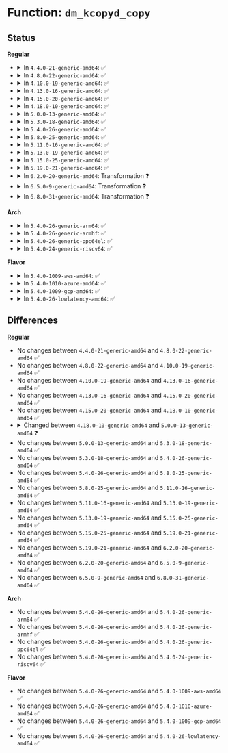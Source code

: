 # Function: <code>dm_kcopyd_copy</code>

## Status
<b>Regular</b>
<ul>
<li>
<details>
<summary>In <code>4.4.0-21-generic-amd64</code>: ✅</summary>

```c
int dm_kcopyd_copy(struct dm_kcopyd_client * kc, struct dm_io_region * from, unsigned int num_dests, struct dm_io_region * dests, unsigned int flags, dm_kcopyd_notify_fn fn, void * context)
```

```json
{
  "name": "dm_kcopyd_copy",
  "collision_type": "Unique Global",
  "inline_type": "No",
  "funcs": [
    {
      "addr": 18446744071585840256,
      "name": "dm_kcopyd_copy",
      "external": true,
      "loc": "drivers/md/dm-kcopyd.c:701",
      "file": "drivers/md/dm-kcopyd.c",
      "inline": "seen, unknown",
      "caller_inline": [],
      "caller_func": [
        "drivers/md/dm-kcopyd.c:dm_kcopyd_zero"
      ]
    }
  ],
  "symbols": [
    {
      "addr": 18446744071585840256,
      "name": "dm_kcopyd_copy",
      "section": ".text",
      "bind": "STB_GLOBAL",
      "size": 488
    }
  ]
}
```
</details>
</li>
<li>
<details>
<summary>In <code>4.8.0-22-generic-amd64</code>: ✅</summary>

```c
int dm_kcopyd_copy(struct dm_kcopyd_client * kc, struct dm_io_region * from, unsigned int num_dests, struct dm_io_region * dests, unsigned int flags, dm_kcopyd_notify_fn fn, void * context)
```

```json
{
  "name": "dm_kcopyd_copy",
  "collision_type": "Unique Global",
  "inline_type": "No",
  "funcs": [
    {
      "addr": 18446744071586234784,
      "name": "dm_kcopyd_copy",
      "external": true,
      "loc": "drivers/md/dm-kcopyd.c:702",
      "file": "drivers/md/dm-kcopyd.c",
      "inline": "seen, unknown",
      "caller_inline": [],
      "caller_func": [
        "drivers/md/dm-kcopyd.c:dm_kcopyd_zero"
      ]
    }
  ],
  "symbols": [
    {
      "addr": 18446744071586234784,
      "name": "dm_kcopyd_copy",
      "section": ".text",
      "bind": "STB_GLOBAL",
      "size": 488
    }
  ]
}
```
</details>
</li>
<li>
<details>
<summary>In <code>4.10.0-19-generic-amd64</code>: ✅</summary>

```c
int dm_kcopyd_copy(struct dm_kcopyd_client * kc, struct dm_io_region * from, unsigned int num_dests, struct dm_io_region * dests, unsigned int flags, dm_kcopyd_notify_fn fn, void * context)
```

```json
{
  "name": "dm_kcopyd_copy",
  "collision_type": "Unique Global",
  "inline_type": "No",
  "funcs": [
    {
      "addr": 18446744071586439632,
      "name": "dm_kcopyd_copy",
      "external": true,
      "loc": "drivers/md/dm-kcopyd.c:702",
      "file": "drivers/md/dm-kcopyd.c",
      "inline": "seen, unknown",
      "caller_inline": [],
      "caller_func": [
        "drivers/md/dm-kcopyd.c:dm_kcopyd_zero"
      ]
    }
  ],
  "symbols": [
    {
      "addr": 18446744071586439632,
      "name": "dm_kcopyd_copy",
      "section": ".text",
      "bind": "STB_GLOBAL",
      "size": 488
    }
  ]
}
```
</details>
</li>
<li>
<details>
<summary>In <code>4.13.0-16-generic-amd64</code>: ✅</summary>

```c
int dm_kcopyd_copy(struct dm_kcopyd_client * kc, struct dm_io_region * from, unsigned int num_dests, struct dm_io_region * dests, unsigned int flags, dm_kcopyd_notify_fn fn, void * context)
```

```json
{
  "name": "dm_kcopyd_copy",
  "collision_type": "Unique Global",
  "inline_type": "No",
  "funcs": [
    {
      "addr": 18446744071586545536,
      "name": "dm_kcopyd_copy",
      "external": true,
      "loc": "drivers/md/dm-kcopyd.c:741",
      "file": "drivers/md/dm-kcopyd.c",
      "inline": "seen, unknown",
      "caller_inline": [],
      "caller_func": [
        "drivers/md/dm-kcopyd.c:dm_kcopyd_zero"
      ]
    }
  ],
  "symbols": [
    {
      "addr": 18446744071586545536,
      "name": "dm_kcopyd_copy",
      "section": ".text",
      "bind": "STB_GLOBAL",
      "size": 618
    }
  ]
}
```
</details>
</li>
<li>
<details>
<summary>In <code>4.15.0-20-generic-amd64</code>: ✅</summary>

```c
int dm_kcopyd_copy(struct dm_kcopyd_client * kc, struct dm_io_region * from, unsigned int num_dests, struct dm_io_region * dests, unsigned int flags, dm_kcopyd_notify_fn fn, void * context)
```

```json
{
  "name": "dm_kcopyd_copy",
  "collision_type": "Unique Global",
  "inline_type": "No",
  "funcs": [
    {
      "addr": 18446744071587013104,
      "name": "dm_kcopyd_copy",
      "external": true,
      "loc": "drivers/md/dm-kcopyd.c:741",
      "file": "drivers/md/dm-kcopyd.c",
      "inline": "seen, unknown",
      "caller_inline": [],
      "caller_func": [
        "drivers/md/dm-kcopyd.c:dm_kcopyd_zero"
      ]
    }
  ],
  "symbols": [
    {
      "addr": 18446744071587013104,
      "name": "dm_kcopyd_copy",
      "section": ".text",
      "bind": "STB_GLOBAL",
      "size": 618
    }
  ]
}
```
</details>
</li>
<li>
<details>
<summary>In <code>4.18.0-10-generic-amd64</code>: ✅</summary>

```c
int dm_kcopyd_copy(struct dm_kcopyd_client * kc, struct dm_io_region * from, unsigned int num_dests, struct dm_io_region * dests, unsigned int flags, dm_kcopyd_notify_fn fn, void * context)
```

```json
{
  "name": "dm_kcopyd_copy",
  "collision_type": "Unique Global",
  "inline_type": "No",
  "funcs": [
    {
      "addr": 18446744071587311584,
      "name": "dm_kcopyd_copy",
      "external": true,
      "loc": "drivers/md/dm-kcopyd.c:746",
      "file": "drivers/md/dm-kcopyd.c",
      "inline": "seen, unknown",
      "caller_inline": [],
      "caller_func": [
        "drivers/md/dm-kcopyd.c:dm_kcopyd_zero"
      ]
    }
  ],
  "symbols": [
    {
      "addr": 18446744071587311584,
      "name": "dm_kcopyd_copy",
      "section": ".text",
      "bind": "STB_GLOBAL",
      "size": 627
    }
  ]
}
```
</details>
</li>
<li>
<details>
<summary>In <code>5.0.0-13-generic-amd64</code>: ✅</summary>

```c
void dm_kcopyd_copy(struct dm_kcopyd_client * kc, struct dm_io_region * from, unsigned int num_dests, struct dm_io_region * dests, unsigned int flags, dm_kcopyd_notify_fn fn, void * context)
```

```json
{
  "name": "dm_kcopyd_copy",
  "collision_type": "Unique Global",
  "inline_type": "No",
  "funcs": [
    {
      "addr": 18446744071587491760,
      "name": "dm_kcopyd_copy",
      "external": true,
      "loc": "drivers/md/dm-kcopyd.c:753",
      "file": "drivers/md/dm-kcopyd.c",
      "inline": "seen, unknown",
      "caller_inline": [],
      "caller_func": [
        "drivers/md/dm-kcopyd.c:dm_kcopyd_zero"
      ]
    }
  ],
  "symbols": [
    {
      "addr": 18446744071587491760,
      "name": "dm_kcopyd_copy",
      "section": ".text",
      "bind": "STB_GLOBAL",
      "size": 638
    }
  ]
}
```
</details>
</li>
<li>
<details>
<summary>In <code>5.3.0-18-generic-amd64</code>: ✅</summary>

```c
void dm_kcopyd_copy(struct dm_kcopyd_client * kc, struct dm_io_region * from, unsigned int num_dests, struct dm_io_region * dests, unsigned int flags, dm_kcopyd_notify_fn fn, void * context)
```

```json
{
  "name": "dm_kcopyd_copy",
  "collision_type": "Unique Global",
  "inline_type": "No",
  "funcs": [
    {
      "addr": 18446744071587765472,
      "name": "dm_kcopyd_copy",
      "external": true,
      "loc": "drivers/md/dm-kcopyd.c:774",
      "file": "drivers/md/dm-kcopyd.c",
      "inline": "seen, unknown",
      "caller_inline": [],
      "caller_func": [
        "drivers/md/dm-kcopyd.c:dm_kcopyd_zero"
      ]
    }
  ],
  "symbols": [
    {
      "addr": 18446744071587765472,
      "name": "dm_kcopyd_copy",
      "section": ".text",
      "bind": "STB_GLOBAL",
      "size": 628
    }
  ]
}
```
</details>
</li>
<li>
<details>
<summary>In <code>5.4.0-26-generic-amd64</code>: ✅</summary>

```c
void dm_kcopyd_copy(struct dm_kcopyd_client * kc, struct dm_io_region * from, unsigned int num_dests, struct dm_io_region * dests, unsigned int flags, dm_kcopyd_notify_fn fn, void * context)
```

```json
{
  "name": "dm_kcopyd_copy",
  "collision_type": "Unique Global",
  "inline_type": "No",
  "funcs": [
    {
      "addr": 18446744071587969920,
      "name": "dm_kcopyd_copy",
      "external": true,
      "loc": "drivers/md/dm-kcopyd.c:774",
      "file": "drivers/md/dm-kcopyd.c",
      "inline": "seen, unknown",
      "caller_inline": [],
      "caller_func": [
        "drivers/md/dm-kcopyd.c:dm_kcopyd_zero"
      ]
    }
  ],
  "symbols": [
    {
      "addr": 18446744071587969920,
      "name": "dm_kcopyd_copy",
      "section": ".text",
      "bind": "STB_GLOBAL",
      "size": 628
    }
  ]
}
```
</details>
</li>
<li>
<details>
<summary>In <code>5.8.0-25-generic-amd64</code>: ✅</summary>

```c
void dm_kcopyd_copy(struct dm_kcopyd_client * kc, struct dm_io_region * from, unsigned int num_dests, struct dm_io_region * dests, unsigned int flags, dm_kcopyd_notify_fn fn, void * context)
```

```json
{
  "name": "dm_kcopyd_copy",
  "collision_type": "Unique Global",
  "inline_type": "No",
  "funcs": [
    {
      "addr": 18446744071588825632,
      "name": "dm_kcopyd_copy",
      "external": true,
      "loc": "drivers/md/dm-kcopyd.c:774",
      "file": "drivers/md/dm-kcopyd.c",
      "inline": "seen, unknown",
      "caller_inline": [],
      "caller_func": [
        "drivers/md/dm-kcopyd.c:dm_kcopyd_zero"
      ]
    }
  ],
  "symbols": [
    {
      "addr": 18446744071588825632,
      "name": "dm_kcopyd_copy",
      "section": ".text",
      "bind": "STB_GLOBAL",
      "size": 624
    }
  ]
}
```
</details>
</li>
<li>
<details>
<summary>In <code>5.11.0-16-generic-amd64</code>: ✅</summary>

```c
void dm_kcopyd_copy(struct dm_kcopyd_client * kc, struct dm_io_region * from, unsigned int num_dests, struct dm_io_region * dests, unsigned int flags, dm_kcopyd_notify_fn fn, void * context)
```

```json
{
  "name": "dm_kcopyd_copy",
  "collision_type": "Unique Global",
  "inline_type": "No",
  "funcs": [
    {
      "addr": 18446744071588842176,
      "name": "dm_kcopyd_copy",
      "external": true,
      "loc": "drivers/md/dm-kcopyd.c:774",
      "file": "drivers/md/dm-kcopyd.c",
      "inline": "seen, unknown",
      "caller_inline": [],
      "caller_func": [
        "drivers/md/dm-kcopyd.c:dm_kcopyd_zero"
      ]
    }
  ],
  "symbols": [
    {
      "addr": 18446744071588842176,
      "name": "dm_kcopyd_copy",
      "section": ".text",
      "bind": "STB_GLOBAL",
      "size": 618
    }
  ]
}
```
</details>
</li>
<li>
<details>
<summary>In <code>5.13.0-19-generic-amd64</code>: ✅</summary>

```c
void dm_kcopyd_copy(struct dm_kcopyd_client * kc, struct dm_io_region * from, unsigned int num_dests, struct dm_io_region * dests, unsigned int flags, dm_kcopyd_notify_fn fn, void * context)
```

```json
{
  "name": "dm_kcopyd_copy",
  "collision_type": "Unique Global",
  "inline_type": "No",
  "funcs": [
    {
      "addr": 18446744071588729248,
      "name": "dm_kcopyd_copy",
      "external": true,
      "loc": "drivers/md/dm-kcopyd.c:774",
      "file": "drivers/md/dm-kcopyd.c",
      "inline": "seen, unknown",
      "caller_inline": [],
      "caller_func": [
        "drivers/md/dm-kcopyd.c:dm_kcopyd_zero"
      ]
    }
  ],
  "symbols": [
    {
      "addr": 18446744071588729248,
      "name": "dm_kcopyd_copy",
      "section": ".text",
      "bind": "STB_GLOBAL",
      "size": 618
    }
  ]
}
```
</details>
</li>
<li>
<details>
<summary>In <code>5.15.0-25-generic-amd64</code>: ✅</summary>

```c
void dm_kcopyd_copy(struct dm_kcopyd_client * kc, struct dm_io_region * from, unsigned int num_dests, struct dm_io_region * dests, unsigned int flags, dm_kcopyd_notify_fn fn, void * context)
```

```json
{
  "name": "dm_kcopyd_copy",
  "collision_type": "Unique Global",
  "inline_type": "No",
  "funcs": [
    {
      "addr": 18446744071589417600,
      "name": "dm_kcopyd_copy",
      "external": true,
      "loc": "drivers/md/dm-kcopyd.c:771",
      "file": "drivers/md/dm-kcopyd.c",
      "inline": "seen, unknown",
      "caller_inline": [],
      "caller_func": [
        "drivers/md/dm-kcopyd.c:dm_kcopyd_zero"
      ]
    }
  ],
  "symbols": [
    {
      "addr": 18446744071589417600,
      "name": "dm_kcopyd_copy",
      "section": ".text",
      "bind": "STB_GLOBAL",
      "size": 619
    }
  ]
}
```
</details>
</li>
<li>
<details>
<summary>In <code>5.19.0-21-generic-amd64</code>: ✅</summary>

```c
void dm_kcopyd_copy(struct dm_kcopyd_client * kc, struct dm_io_region * from, unsigned int num_dests, struct dm_io_region * dests, unsigned int flags, dm_kcopyd_notify_fn fn, void * context)
```

```json
{
  "name": "dm_kcopyd_copy",
  "collision_type": "Unique Global",
  "inline_type": "No",
  "funcs": [
    {
      "addr": 18446744071590895824,
      "name": "dm_kcopyd_copy",
      "external": true,
      "loc": "drivers/md/dm-kcopyd.c:771",
      "file": "drivers/md/dm-kcopyd.c",
      "inline": "seen, unknown",
      "caller_inline": [],
      "caller_func": [
        "drivers/md/dm-kcopyd.c:dm_kcopyd_zero"
      ]
    }
  ],
  "symbols": [
    {
      "addr": 18446744071590895824,
      "name": "dm_kcopyd_copy",
      "section": ".text",
      "bind": "STB_GLOBAL",
      "size": 625
    }
  ]
}
```
</details>
</li>
<li>
<details>
<summary>In <code>6.2.0-20-generic-amd64</code>: Transformation ❓</summary>

```c
void dm_kcopyd_copy(struct dm_kcopyd_client * kc, struct dm_io_region * from, unsigned int num_dests, struct dm_io_region * dests, unsigned int flags, dm_kcopyd_notify_fn fn, void * context)
```

```json
{
  "name": "dm_kcopyd_copy",
  "collision_type": "Unique Global",
  "inline_type": "No",
  "funcs": [
    {
      "addr": 0,
      "name": "dm_kcopyd_copy",
      "external": true,
      "loc": "drivers/md/dm-kcopyd.c:771",
      "file": "drivers/md/dm-kcopyd.c",
      "inline": "seen, unknown",
      "caller_inline": [],
      "caller_func": [
        "drivers/md/dm-kcopyd.c:dm_kcopyd_zero"
      ]
    }
  ],
  "symbols": [
    {
      "addr": 18446744071596312472,
      "name": "dm_kcopyd_copy.cold",
      "section": ".text",
      "bind": "STB_LOCAL",
      "size": 43
    },
    {
      "addr": 18446744071592591552,
      "name": "dm_kcopyd_copy",
      "section": ".text",
      "bind": "STB_GLOBAL",
      "size": 738
    }
  ]
}
```
</details>
</li>
<li>
<details>
<summary>In <code>6.5.0-9-generic-amd64</code>: Transformation ❓</summary>

```c
void dm_kcopyd_copy(struct dm_kcopyd_client * kc, struct dm_io_region * from, unsigned int num_dests, struct dm_io_region * dests, unsigned int flags, dm_kcopyd_notify_fn fn, void * context)
```

```json
{
  "name": "dm_kcopyd_copy",
  "collision_type": "Unique Global",
  "inline_type": "No",
  "funcs": [
    {
      "addr": 0,
      "name": "dm_kcopyd_copy",
      "external": true,
      "loc": "drivers/md/dm-kcopyd.c:778",
      "file": "drivers/md/dm-kcopyd.c",
      "inline": "seen, unknown",
      "caller_inline": [],
      "caller_func": [
        "drivers/md/dm-kcopyd.c:dm_kcopyd_zero"
      ]
    }
  ],
  "symbols": [
    {
      "addr": 18446744071596841386,
      "name": "dm_kcopyd_copy.cold",
      "section": ".text",
      "bind": "STB_LOCAL",
      "size": 43
    },
    {
      "addr": 18446744071593022000,
      "name": "dm_kcopyd_copy",
      "section": ".text",
      "bind": "STB_GLOBAL",
      "size": 790
    }
  ]
}
```
</details>
</li>
<li>
<details>
<summary>In <code>6.8.0-31-generic-amd64</code>: Transformation ❓</summary>

```c
void dm_kcopyd_copy(struct dm_kcopyd_client * kc, struct dm_io_region * from, unsigned int num_dests, struct dm_io_region * dests, unsigned int flags, dm_kcopyd_notify_fn fn, void * context)
```

```json
{
  "name": "dm_kcopyd_copy",
  "collision_type": "Unique Global",
  "inline_type": "No",
  "funcs": [
    {
      "addr": 0,
      "name": "dm_kcopyd_copy",
      "external": true,
      "loc": "drivers/md/dm-kcopyd.c:778",
      "file": "drivers/md/dm-kcopyd.c",
      "inline": "seen, unknown",
      "caller_inline": [],
      "caller_func": [
        "drivers/md/dm-kcopyd.c:dm_kcopyd_zero"
      ]
    }
  ],
  "symbols": [
    {
      "addr": 18446744071597766393,
      "name": "dm_kcopyd_copy.cold",
      "section": ".text",
      "bind": "STB_LOCAL",
      "size": 48
    },
    {
      "addr": 18446744071593773488,
      "name": "dm_kcopyd_copy",
      "section": ".text",
      "bind": "STB_GLOBAL",
      "size": 729
    }
  ]
}
```
</details>
</li>
</ul>
<b>Arch</b>
<ul>
<li>
<details>
<summary>In <code>5.4.0-26-generic-arm64</code>: ✅</summary>

```c
void dm_kcopyd_copy(struct dm_kcopyd_client * kc, struct dm_io_region * from, unsigned int num_dests, struct dm_io_region * dests, unsigned int flags, dm_kcopyd_notify_fn fn, void * context)
```

```json
{
  "name": "dm_kcopyd_copy",
  "collision_type": "Unique Global",
  "inline_type": "No",
  "funcs": [
    {
      "addr": 18446603336501214200,
      "name": "dm_kcopyd_copy",
      "external": true,
      "loc": "drivers/md/dm-kcopyd.c:774",
      "file": "drivers/md/dm-kcopyd.c",
      "inline": "seen, unknown",
      "caller_inline": [],
      "caller_func": [
        "drivers/md/dm-kcopyd.c:dm_kcopyd_zero"
      ]
    }
  ],
  "symbols": [
    {
      "addr": 18446603336501214200,
      "name": "dm_kcopyd_copy",
      "section": ".text",
      "bind": "STB_GLOBAL",
      "size": 660
    }
  ]
}
```
</details>
</li>
<li>
<details>
<summary>In <code>5.4.0-26-generic-armhf</code>: ✅</summary>

```c
void dm_kcopyd_copy(struct dm_kcopyd_client * kc, struct dm_io_region * from, unsigned int num_dests, struct dm_io_region * dests, unsigned int flags, dm_kcopyd_notify_fn fn, void * context)
```

```json
{
  "name": "dm_kcopyd_copy",
  "collision_type": "Unique Global",
  "inline_type": "No",
  "funcs": [
    {
      "addr": 3233715864,
      "name": "dm_kcopyd_copy",
      "external": true,
      "loc": "drivers/md/dm-kcopyd.c:774",
      "file": "drivers/md/dm-kcopyd.c",
      "inline": "seen, unknown",
      "caller_inline": [],
      "caller_func": [
        "drivers/md/dm-kcopyd.c:dm_kcopyd_zero"
      ]
    }
  ],
  "symbols": [
    {
      "addr": 3233715864,
      "name": "dm_kcopyd_copy",
      "section": ".text",
      "bind": "STB_GLOBAL",
      "size": 572
    }
  ]
}
```
</details>
</li>
<li>
<details>
<summary>In <code>5.4.0-26-generic-ppc64el</code>: ✅</summary>

```c
void dm_kcopyd_copy(struct dm_kcopyd_client * kc, struct dm_io_region * from, unsigned int num_dests, struct dm_io_region * dests, unsigned int flags, dm_kcopyd_notify_fn fn, void * context)
```

```json
{
  "name": "dm_kcopyd_copy",
  "collision_type": "Unique Global",
  "inline_type": "No",
  "funcs": [
    {
      "addr": 13835058055294736352,
      "name": "dm_kcopyd_copy",
      "external": true,
      "loc": "drivers/md/dm-kcopyd.c:774",
      "file": "drivers/md/dm-kcopyd.c",
      "inline": "seen, unknown",
      "caller_inline": [],
      "caller_func": [
        "drivers/md/dm-kcopyd.c:dm_kcopyd_zero"
      ]
    }
  ],
  "symbols": [
    {
      "addr": 13835058055294736352,
      "name": "dm_kcopyd_copy",
      "section": ".text",
      "bind": "STB_GLOBAL",
      "size": 828
    }
  ]
}
```
</details>
</li>
<li>
<details>
<summary>In <code>5.4.0-24-generic-riscv64</code>: ✅</summary>

```c
void dm_kcopyd_copy(struct dm_kcopyd_client * kc, struct dm_io_region * from, unsigned int num_dests, struct dm_io_region * dests, unsigned int flags, dm_kcopyd_notify_fn fn, void * context)
```

```json
{
  "name": "dm_kcopyd_copy",
  "collision_type": "Unique Global",
  "inline_type": "No",
  "funcs": [
    {
      "addr": 18446743936277909924,
      "name": "dm_kcopyd_copy",
      "external": true,
      "loc": "drivers/md/dm-kcopyd.c:774",
      "file": "drivers/md/dm-kcopyd.c",
      "inline": "seen, unknown",
      "caller_inline": [],
      "caller_func": [
        "drivers/md/dm-kcopyd.c:dm_kcopyd_zero"
      ]
    }
  ],
  "symbols": [
    {
      "addr": 18446743936277909924,
      "name": "dm_kcopyd_copy",
      "section": ".text",
      "bind": "STB_GLOBAL",
      "size": 534
    }
  ]
}
```
</details>
</li>
</ul>
<b>Flavor</b>
<ul>
<li>
<details>
<summary>In <code>5.4.0-1009-aws-amd64</code>: ✅</summary>

```c
void dm_kcopyd_copy(struct dm_kcopyd_client * kc, struct dm_io_region * from, unsigned int num_dests, struct dm_io_region * dests, unsigned int flags, dm_kcopyd_notify_fn fn, void * context)
```

```json
{
  "name": "dm_kcopyd_copy",
  "collision_type": "Unique Global",
  "inline_type": "No",
  "funcs": [
    {
      "addr": 18446744071587600896,
      "name": "dm_kcopyd_copy",
      "external": true,
      "loc": "drivers/md/dm-kcopyd.c:774",
      "file": "drivers/md/dm-kcopyd.c",
      "inline": "seen, unknown",
      "caller_inline": [],
      "caller_func": [
        "drivers/md/dm-kcopyd.c:dm_kcopyd_zero"
      ]
    }
  ],
  "symbols": [
    {
      "addr": 18446744071587600896,
      "name": "dm_kcopyd_copy",
      "section": ".text",
      "bind": "STB_GLOBAL",
      "size": 628
    }
  ]
}
```
</details>
</li>
<li>
<details>
<summary>In <code>5.4.0-1010-azure-amd64</code>: ✅</summary>

```c
void dm_kcopyd_copy(struct dm_kcopyd_client * kc, struct dm_io_region * from, unsigned int num_dests, struct dm_io_region * dests, unsigned int flags, dm_kcopyd_notify_fn fn, void * context)
```

```json
{
  "name": "dm_kcopyd_copy",
  "collision_type": "Unique Global",
  "inline_type": "No",
  "funcs": [
    {
      "addr": 18446744071587368976,
      "name": "dm_kcopyd_copy",
      "external": true,
      "loc": "drivers/md/dm-kcopyd.c:774",
      "file": "drivers/md/dm-kcopyd.c",
      "inline": "seen, unknown",
      "caller_inline": [],
      "caller_func": [
        "drivers/md/dm-kcopyd.c:dm_kcopyd_zero"
      ]
    }
  ],
  "symbols": [
    {
      "addr": 18446744071587368976,
      "name": "dm_kcopyd_copy",
      "section": ".text",
      "bind": "STB_GLOBAL",
      "size": 628
    }
  ]
}
```
</details>
</li>
<li>
<details>
<summary>In <code>5.4.0-1009-gcp-amd64</code>: ✅</summary>

```c
void dm_kcopyd_copy(struct dm_kcopyd_client * kc, struct dm_io_region * from, unsigned int num_dests, struct dm_io_region * dests, unsigned int flags, dm_kcopyd_notify_fn fn, void * context)
```

```json
{
  "name": "dm_kcopyd_copy",
  "collision_type": "Unique Global",
  "inline_type": "No",
  "funcs": [
    {
      "addr": 18446744071587926064,
      "name": "dm_kcopyd_copy",
      "external": true,
      "loc": "drivers/md/dm-kcopyd.c:774",
      "file": "drivers/md/dm-kcopyd.c",
      "inline": "seen, unknown",
      "caller_inline": [],
      "caller_func": [
        "drivers/md/dm-kcopyd.c:dm_kcopyd_zero"
      ]
    }
  ],
  "symbols": [
    {
      "addr": 18446744071587926064,
      "name": "dm_kcopyd_copy",
      "section": ".text",
      "bind": "STB_GLOBAL",
      "size": 628
    }
  ]
}
```
</details>
</li>
<li>
<details>
<summary>In <code>5.4.0-26-lowlatency-amd64</code>: ✅</summary>

```c
void dm_kcopyd_copy(struct dm_kcopyd_client * kc, struct dm_io_region * from, unsigned int num_dests, struct dm_io_region * dests, unsigned int flags, dm_kcopyd_notify_fn fn, void * context)
```

```json
{
  "name": "dm_kcopyd_copy",
  "collision_type": "Unique Global",
  "inline_type": "No",
  "funcs": [
    {
      "addr": 18446744071588041792,
      "name": "dm_kcopyd_copy",
      "external": true,
      "loc": "drivers/md/dm-kcopyd.c:774",
      "file": "drivers/md/dm-kcopyd.c",
      "inline": "seen, unknown",
      "caller_inline": [],
      "caller_func": [
        "drivers/md/dm-kcopyd.c:dm_kcopyd_zero"
      ]
    }
  ],
  "symbols": [
    {
      "addr": 18446744071588041792,
      "name": "dm_kcopyd_copy",
      "section": ".text",
      "bind": "STB_GLOBAL",
      "size": 628
    }
  ]
}
```
</details>
</li>
</ul>

## Differences
<b>Regular</b>
<ul>
<li>
No changes between <code>4.4.0-21-generic-amd64</code> and <code>4.8.0-22-generic-amd64</code> ✅
</li>
<li>
No changes between <code>4.8.0-22-generic-amd64</code> and <code>4.10.0-19-generic-amd64</code> ✅
</li>
<li>
No changes between <code>4.10.0-19-generic-amd64</code> and <code>4.13.0-16-generic-amd64</code> ✅
</li>
<li>
No changes between <code>4.13.0-16-generic-amd64</code> and <code>4.15.0-20-generic-amd64</code> ✅
</li>
<li>
No changes between <code>4.15.0-20-generic-amd64</code> and <code>4.18.0-10-generic-amd64</code> ✅
</li>
<li>
<details>
<summary>Changed between <code>4.18.0-10-generic-amd64</code> and <code>5.0.0-13-generic-amd64</code> ❓</summary>
<ul>
<li>
<b>Return type changed. </b>
<code>int</code> ➡️ <code>void</code>
</li>
</ul>
</details>
</li>
<li>
No changes between <code>5.0.0-13-generic-amd64</code> and <code>5.3.0-18-generic-amd64</code> ✅
</li>
<li>
No changes between <code>5.3.0-18-generic-amd64</code> and <code>5.4.0-26-generic-amd64</code> ✅
</li>
<li>
No changes between <code>5.4.0-26-generic-amd64</code> and <code>5.8.0-25-generic-amd64</code> ✅
</li>
<li>
No changes between <code>5.8.0-25-generic-amd64</code> and <code>5.11.0-16-generic-amd64</code> ✅
</li>
<li>
No changes between <code>5.11.0-16-generic-amd64</code> and <code>5.13.0-19-generic-amd64</code> ✅
</li>
<li>
No changes between <code>5.13.0-19-generic-amd64</code> and <code>5.15.0-25-generic-amd64</code> ✅
</li>
<li>
No changes between <code>5.15.0-25-generic-amd64</code> and <code>5.19.0-21-generic-amd64</code> ✅
</li>
<li>
No changes between <code>5.19.0-21-generic-amd64</code> and <code>6.2.0-20-generic-amd64</code> ✅
</li>
<li>
No changes between <code>6.2.0-20-generic-amd64</code> and <code>6.5.0-9-generic-amd64</code> ✅
</li>
<li>
No changes between <code>6.5.0-9-generic-amd64</code> and <code>6.8.0-31-generic-amd64</code> ✅
</li>
</ul>
<b>Arch</b>
<ul>
<li>
No changes between <code>5.4.0-26-generic-amd64</code> and <code>5.4.0-26-generic-arm64</code> ✅
</li>
<li>
No changes between <code>5.4.0-26-generic-amd64</code> and <code>5.4.0-26-generic-armhf</code> ✅
</li>
<li>
No changes between <code>5.4.0-26-generic-amd64</code> and <code>5.4.0-26-generic-ppc64el</code> ✅
</li>
<li>
No changes between <code>5.4.0-26-generic-amd64</code> and <code>5.4.0-24-generic-riscv64</code> ✅
</li>
</ul>
<b>Flavor</b>
<ul>
<li>
No changes between <code>5.4.0-26-generic-amd64</code> and <code>5.4.0-1009-aws-amd64</code> ✅
</li>
<li>
No changes between <code>5.4.0-26-generic-amd64</code> and <code>5.4.0-1010-azure-amd64</code> ✅
</li>
<li>
No changes between <code>5.4.0-26-generic-amd64</code> and <code>5.4.0-1009-gcp-amd64</code> ✅
</li>
<li>
No changes between <code>5.4.0-26-generic-amd64</code> and <code>5.4.0-26-lowlatency-amd64</code> ✅
</li>
</ul>
